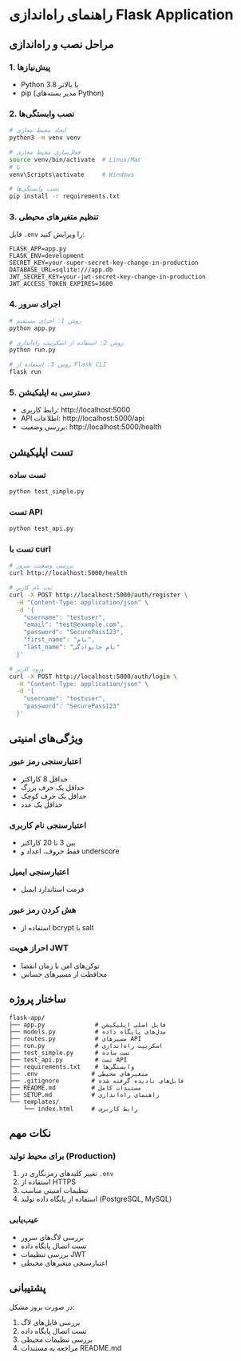 # راهنمای راه‌اندازی Flask Application

## مراحل نصب و راه‌اندازی

### 1. پیش‌نیازها
- Python 3.8 یا بالاتر
- pip (مدیر بسته‌های Python)

### 2. نصب وابستگی‌ها
```bash
# ایجاد محیط مجازی
python3 -m venv venv

# فعال‌سازی محیط مجازی
source venv/bin/activate  # Linux/Mac
# یا
venv\Scripts\activate     # Windows

# نصب وابستگی‌ها
pip install -r requirements.txt
```

### 3. تنظیم متغیرهای محیطی
فایل `.env` را ویرایش کنید:
```env
FLASK_APP=app.py
FLASK_ENV=development
SECRET_KEY=your-super-secret-key-change-in-production
DATABASE_URL=sqlite:///app.db
JWT_SECRET_KEY=your-jwt-secret-key-change-in-production
JWT_ACCESS_TOKEN_EXPIRES=3600
```

### 4. اجرای سرور
```bash
# روش 1: اجرای مستقیم
python app.py

# روش 2: استفاده از اسکریپت راه‌اندازی
python run.py

# روش 3: استفاده از Flask CLI
flask run
```

### 5. دسترسی به اپلیکیشن
- رابط کاربری: http://localhost:5000
- API اطلاعات: http://localhost:5000/api
- بررسی وضعیت: http://localhost:5000/health

## تست اپلیکیشن

### تست ساده
```bash
python test_simple.py
```

### تست API
```bash
python test_api.py
```

### تست با curl
```bash
# بررسی وضعیت سرور
curl http://localhost:5000/health

# ثبت نام کاربر
curl -X POST http://localhost:5000/auth/register \
  -H "Content-Type: application/json" \
  -d '{
    "username": "testuser",
    "email": "test@example.com",
    "password": "SecurePass123",
    "first_name": "نام",
    "last_name": "نام خانوادگی"
  }'

# ورود کاربر
curl -X POST http://localhost:5000/auth/login \
  -H "Content-Type: application/json" \
  -d '{
    "username": "testuser",
    "password": "SecurePass123"
  }'
```

## ویژگی‌های امنیتی

### اعتبارسنجی رمز عبور
- حداقل 8 کاراکتر
- حداقل یک حرف بزرگ
- حداقل یک حرف کوچک
- حداقل یک عدد

### اعتبارسنجی نام کاربری
- بین 3 تا 20 کاراکتر
- فقط حروف، اعداد و underscore

### اعتبارسنجی ایمیل
- فرمت استاندارد ایمیل

### هش کردن رمز عبور
- استفاده از bcrypt با salt

### احراز هویت JWT
- توکن‌های امن با زمان انقضا
- محافظت از مسیرهای حساس

## ساختار پروژه

```
flask-app/
├── app.py              # فایل اصلی اپلیکیشن
├── models.py           # مدل‌های پایگاه داده
├── routes.py           # مسیرهای API
├── run.py              # اسکریپت راه‌اندازی
├── test_simple.py      # تست ساده
├── test_api.py         # تست API
├── requirements.txt    # وابستگی‌ها
├── .env               # متغیرهای محیطی
├── .gitignore         # فایل‌های نادیده گرفته شده
├── README.md          # مستندات کامل
├── SETUP.md           # راهنمای راه‌اندازی
└── templates/
    └── index.html     # رابط کاربری
```

## نکات مهم

### برای محیط تولید (Production)
1. تغییر کلیدهای رمزنگاری در `.env`
2. استفاده از HTTPS
3. تنظیمات امنیتی مناسب
4. استفاده از پایگاه داده تولید (PostgreSQL, MySQL)

### عیب‌یابی
- بررسی لاگ‌های سرور
- تست اتصال پایگاه داده
- بررسی تنظیمات JWT
- اعتبارسنجی متغیرهای محیطی

## پشتیبانی

در صورت بروز مشکل:
1. بررسی فایل‌های لاگ
2. تست اتصال پایگاه داده
3. بررسی تنظیمات محیطی
4. مراجعه به مستندات README.md